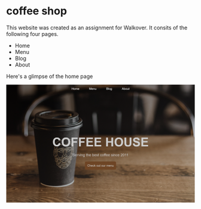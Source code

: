 # coffee shop
This website was created as an assignment for Walkover. It consits of the following four pages.

  - Home
  - Menu
  - Blog
  - About
  
Here's a glimpse of the home page

<img src="https://github.com/kshitijthatte/coffee-shop/blob/main/img/screenshots/Desktop.png?raw=true" width="800px">
 
